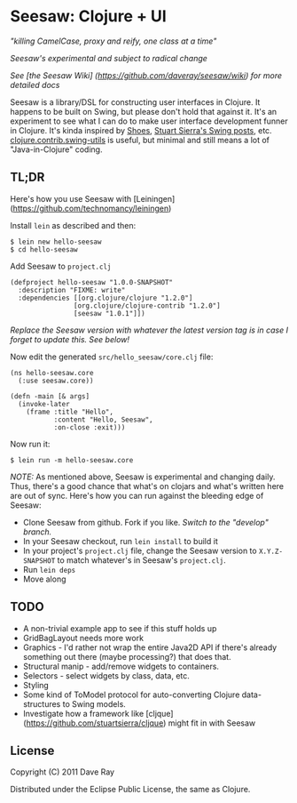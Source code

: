 # Seesaw: Clojure + UI

_"killing CamelCase, proxy and reify, one class at a time"_

*_Seesaw's experimental and subject to radical change_*

_*See [the Seesaw Wiki] (https://github.com/daveray/seesaw/wiki) for more detailed docs*_

Seesaw is a library/DSL for constructing user interfaces in Clojure. It happens to be built on Swing, but please don't hold that against it. It's an experiment to see what I can do to make user interface development funner in Clojure. It's kinda inspired by [Shoes](http://shoesrb.com/), [Stuart Sierra's Swing posts](http://stuartsierra.com/tag/swing), etc. [clojure.contrib.swing-utils](http://richhickey.github.com/clojure-contrib/swing-utils-api.html) is useful, but minimal and still means a lot of "Java-in-Clojure" coding.


## TL;DR

Here's how you use Seesaw with [Leiningen] (https://github.com/technomancy/leiningen)

Install `lein` as described and then:

    $ lein new hello-seesaw
    $ cd hello-seesaw

Add Seesaw to `project.clj`

    (defproject hello-seesaw "1.0.0-SNAPSHOT"
      :description "FIXME: write"
      :dependencies [[org.clojure/clojure "1.2.0"]
                    [org.clojure/clojure-contrib "1.2.0"]
                    [seesaw "1.0.1"]])

_Replace the Seesaw version with whatever the latest version tag is in case I forget to update this. See below!_

Now edit the generated `src/hello_seesaw/core.clj` file:

    (ns hello-seesaw.core
      (:use seesaw.core))

    (defn -main [& args]
      (invoke-later 
        (frame :title "Hello", 
               :content "Hello, Seesaw",
               :on-close :exit)))

Now run it:

    $ lein run -m hello-seesaw.core

*NOTE:* As mentioned above, Seesaw is experimental and changing daily. Thus, there's a good chance that what's on clojars and what's written here are out of sync. Here's how you can run against the bleeding edge of Seesaw:

* Clone Seesaw from github. Fork if you like. *Switch to the "develop" branch.*
* In your Seesaw checkout, run `lein install` to build it
* In your project's `project.clj` file, change the Seesaw version to `X.Y.Z-SNAPSHOT` to match whatever's in Seesaw's `project.clj`.
* Run `lein deps`
* Move along

## TODO

* A non-trivial example app to see if this stuff holds up
* GridBagLayout needs more work
* Graphics - I'd rather not wrap the entire Java2D API if there's already something out there (maybe processing?) that does that.
* Structural manip - add/remove widgets to containers.
* Selectors - select widgets by class, data, etc.
* Styling
* Some kind of ToModel protocol for auto-converting Clojure data-structures to Swing models.
* Investigate how a framework like [cljque] (https://github.com/stuartsierra/cljque) might fit in with Seesaw

## License

Copyright (C) 2011 Dave Ray

Distributed under the Eclipse Public License, the same as Clojure.
